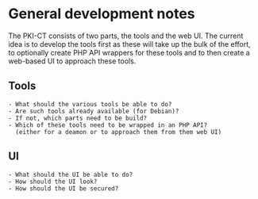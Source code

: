 # General development notes

The PKI-CT consists of two parts, the tools and the web UI.
The current idea is to develop the tools first as these will take up the bulk of the effort, to optionally create PHP API wrappers for these tools and to then create a web-based UI to approach these tools.

## Tools

    - What should the various tools be able to do?
    - Are such tools already available (for Debian)?
    - If not, which parts need to be build?
    - Which of these tools need to be wrapped in an PHP API? 
      (either for a deamon or to approach them from them web UI)
    
## UI
    - What should the UI be able to do?
    - How should the UI look?
    - How should the UI be secured?

